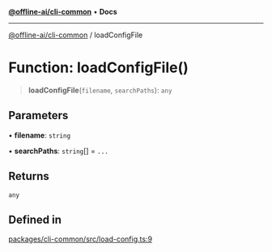 [**@offline-ai/cli-common**](../README.md) • **Docs**

***

[@offline-ai/cli-common](../globals.md) / loadConfigFile

# Function: loadConfigFile()

> **loadConfigFile**(`filename`, `searchPaths`): `any`

## Parameters

• **filename**: `string`

• **searchPaths**: `string`[] = `...`

## Returns

`any`

## Defined in

[packages/cli-common/src/load-config.ts:9](https://github.com/offline-ai/cli-common.js/blob/9af76941d1d5f7e2eec300150a7cf9fdd19a1e04/src/load-config.ts#L9)
